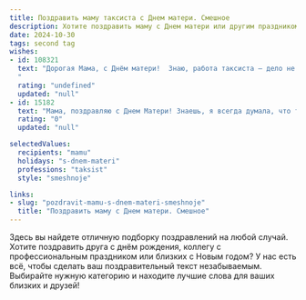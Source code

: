 ```yaml
---
title: Поздравить маму таксиста с Днем матери. Смешное
description: Хотите поздравить маму с Днем матери или другим праздником? Наш ИИ создаст незабываемое поздравление, а вы обязательно выделитесь среди других.  
date: 2024-10-30
tags: second tag
wishes:
- id: 108321
  text: "Дорогая Мама, с Днём матери!  Знаю, работа таксиста — дело не из лёгких, но ты справляешься на отлично, развозя по жизни всех нас, как опытный водитель по маршруту \"Счастье – Уют – Любовь\"!  Пусть твой \"автопарк\"  всегда будет полон позитива, а бензина в баке —  достаточно на долгие годы радости!  Целую крепко!
  "
  rating: "undefined"
  updated: "null"
- id: 15182
  text: "Мама, поздравляю с Днем Матери! Знаешь, я всегда думала, что таксисты – это те, кто перевозит нас из точки А в точку Б, но ты научила меня, что мама – это тот, кто перевозит нас из детства в зрелость. И делает это с улыбкой и без лишних заторов! Ты – моя личная маршрутка с кондиционером и без рекламы на заднем стекле. Спасибо за то, что всегда была рядом, даже когда я забывала об оплате проезда. Люблю тебя!"
  rating: "0"
  updated: "null"

selectedValues:
  recipients: "mamu"
  holidays: "s-dnem-materi"
  professions: "taksist"
  style: "smeshnoje"

links:
- slug: "pozdravit-mamu-s-dnem-materi-smeshnoje"
  title: "Поздравить маму с Днем матери. Смешное"
---
```


Здесь вы найдете отличную подборку поздравлений на любой случай. 
Хотите поздравить друга с днём рождения, коллегу с профессиональным праздником или близких с Новым годом? У нас есть всё, чтобы сделать ваш поздравительный текст незабываемым. Выбирайте нужную категорию и находите лучшие слова для ваших близких и друзей!
